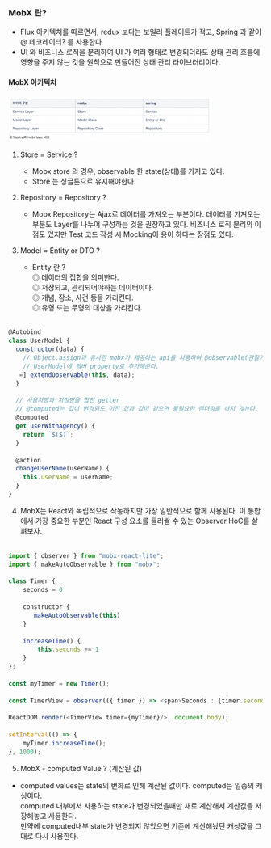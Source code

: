 ### MobX 란?
- Flux 아키텍처를 따르면서, redux 보다는 보일러 플레이트가 적고, Spring 과 같이 @ 데코레이터? 를 사용한다.
- UI 와 비즈니스 로직을 분리하여 UI 가 여러 형태로 변경되더라도 상태 관리 흐름에 영향을 주지 않는 것을 원칙으로 만들어진 상태 관리 라이브러리이다.
#### MobX 아키텍처
<img src="../../images/mobxArch.png" width="400px" alt="Mobx 아키텍처 이미지">

1. Store = Service ?
    - Mobx store 의 경우, observable 한 state(상태)를 가지고 있다.
    - Store 는 싱글톤으로 유지해야한다.

2. Repository = Repository ?
    - Mobx Repository는 Ajax로 데이터를 가져오는 부분이다. 데이터를 가져오는 부분도 Layer를 나누어 구성하는 것을 권장하고 있다. 
    비즈니스 로직 분리의 이점도 있지만 Test 코드 작성 시 Mocking이 용이 하다는 장점도 있다. 

3. Model = Entity or DTO ?
    - Entity 란 ?  
        ◎ 데이터의 집합을 의미한다.  
        ◎ 저장되고, 관리되어야하는 데이터이다.  
        ◎ 개념, 장소, 사건 등을 가리킨다.  
        ◎ 유형 또는 무형의 대상을 가리킨다.
```javascript

@Autobind
class UserModel {
  constructor(data) {
    // Object.assign과 유사한 mobx가 제공하는 api를 사용하여 @observable(관찰가능한 state, rendering 되는) state로 만들어
    // UserModel에 멤버 property로 추가해준다.
   =] extendObservable(this, data);
  }

  // 사용자명과 지점명을 합친 getter
  // @computed는 값이 변경되도 이전 값과 값이 같으면 불필요한 렌더링을 하지 않는다.
  @computed
  get userWithAgency() {
    return `$($)`;
  }

  @action
  changeUserName(userName) {
    this.userName = userName;
  }
}
```

4. MobX는 React와 독립적으로 작동하지만 가장 일반적으로 함께 사용된다.
이 통합에서 가장 중요한 부분인 React 구성 요소를 둘러쌀 수 있는 Observer HoC를 살펴보자.

```javascript

import { observer } from "mobx-react-lite";
import { makeAutoObservable } from "mobx";

class Timer {
    seconds = 0

    constructor {
       makeAutoObservable(this)
    }

    increaseTime() {
        this.seconds += 1
    }
};

const myTimer = new Timer();

const TimerView = observer(({ timer }) => <span>Seconds : {timer.seconds}</span>);

ReactDOM.render(<TimerView timer={myTimer}/>, document.body);

setInterval(() => {
    myTimer.increaseTime();
}, 1000);

```

5. MobX - computed Value ? (계산된 값)
- computed values는 state의 변화로 인해 계산된 값이다. computed는 일종의 캐싱이다.  
computed 내부에서 사용하는 state가 변경되었을때만 새로 계산해서 계산값을 저장해놓고 사용한다.   
만약에 computed내부 state가 변경되지 않았으면 기존에 계산해놨던 캐싱값을 그대로 다시 사용한다.